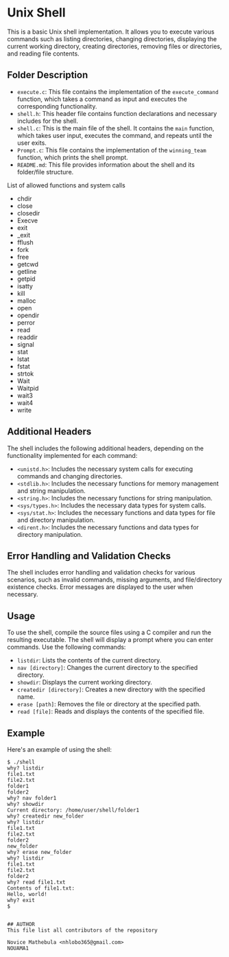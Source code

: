 # Unix Shell

This is a basic Unix shell implementation. It allows you to execute various commands such as listing directories, changing directories, displaying the current working directory, creating directories, removing files or directories, and reading file contents.

## Folder Description

- `execute.c`: This file contains the implementation of the `execute_command` function, which takes a command as input and executes the corresponding functionality.
- `shell.h`: This header file contains function declarations and necessary includes for the shell.
- `shell.c`: This is the main file of the shell. It contains the `main` function, which takes user input, executes the command, and repeats until the user exits.
- `Prompt.c`: This file contains the implementation of the `winning_team` function, which prints the shell prompt.
- `README.md`: This file provides information about the shell and its folder/file structure.


List of allowed functions and system calls
* chdir 
* close 
* closedir 
* Execve
* exit 
* _exit 
* fflush 
* fork 
* free 
* getcwd 
* getline 
* getpid 
* isatty 
* kill 
* malloc 
* open 
* opendir 
* perror 
* read 
* readdir 
* signal 
* stat 
* lstat 
* fstat 
* strtok 
* Wait
* Waitpid
* wait3 
* wait4 
* write 

## Additional Headers

The shell includes the following additional headers, depending on the functionality implemented for each command:

- `<unistd.h>`: Includes the necessary system calls for executing commands and changing directories.
- `<stdlib.h>`: Includes the necessary functions for memory management and string manipulation.
- `<string.h>`: Includes the necessary functions for string manipulation.
- `<sys/types.h>`: Includes the necessary data types for system calls.
- `<sys/stat.h>`: Includes the necessary functions and data types for file and directory manipulation.
- `<dirent.h>`: Includes the necessary functions and data types for directory manipulation.

## Error Handling and Validation Checks

The shell includes error handling and validation checks for various scenarios, such as invalid commands, missing arguments, and file/directory existence checks. Error messages are displayed to the user when necessary.

## Usage

To use the shell, compile the source files using a C compiler and run the resulting executable. The shell will display a prompt where you can enter commands. Use the following commands:

- `listdir`: Lists the contents of the current directory.
- `nav [directory]`: Changes the current directory to the specified directory.
- `showdir`: Displays the current working directory.
- `createdir [directory]`: Creates a new directory with the specified name.
- `erase [path]`: Removes the file or directory at the specified path.
- `read [file]`: Reads and displays the contents of the specified file.


## Example

Here's an example of using the shell:

```
$ ./shell
why? listdir
file1.txt
file2.txt
folder1
folder2
why? nav folder1
why? showdir
Current directory: /home/user/shell/folder1
why? createdir new_folder
why? listdir
file1.txt
file2.txt
folder2
new_folder
why? erase new_folder
why? listdir
file1.txt
file2.txt
folder2
why? read file1.txt
Contents of file1.txt:
Hello, world!
why? exit
$


## AUTHOR
This file list all contributors of the repository

Novice Mathebula <nhlobo365@gmail.com>
NOUAMA1
